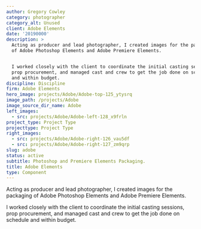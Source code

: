 ```yaml
---
author: Gregory Cowley
category: photographer
category_alt: Unused
client: Adobe Elements
date: '20190000'
description: >
  Acting as producer and lead photographer, I created images for the packaging
  of Adobe Photoshop Elements and Adobe Premiere Elements.


  I worked closely with the client to coordinate the initial casting sessions,
  prop procurement, and managed cast and crew to get the job done on schedule
  and within budget.
discipline: Discipline
firm: Adobe Elements
hero_image: projects/Adobe/Adobe-top-125_ytysrq
image_path: /projects/Adobe
image_source_dir_name: Adobe
left_images:
  - src: projects/Adobe/Adobe-left-128_x9frln
project_type: Project Type
projecttype: Project Type
right_images:
  - src: projects/Adobe/Adobe-right-126_vau5df
  - src: projects/Adobe/Adobe-right-127_zm9qrp
slug: adobe
status: active
subtitle: Photoshop and Premiere Elements Packaging.
title: Adobe Elements
type: Component
---
```

Acting as producer and lead photographer, I created images for the packaging of Adobe Photoshop Elements and Adobe Premiere Elements.

I worked closely with the client to coordinate the initial casting sessions, prop procurement, and managed cast and crew to get the job done on schedule and within budget.
